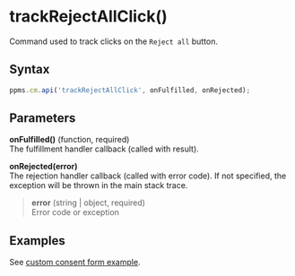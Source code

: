 # trackRejectAllClick()

Command used to track clicks on the `Reject all` button.

## Syntax

``` javascript
ppms.cm.api('trackRejectAllClick', onFulfilled, onRejected);
```

## Parameters

**onFulfilled()** (function, required)  
The fulfillment handler callback (called with result).

**onRejected(error)**  
The rejection handler callback (called with error code). If not
specified, the exception will be thrown in the main stack trace.

> **error** (string | object, required)  
> Error code or exception

## Examples

See [custom consent form
example](https://piwikpro.github.io/ConsentManager-CustomConsentFormExample/).
